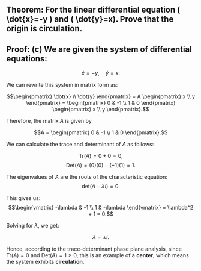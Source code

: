 ## Theorem: For the linear differential equation \( \dot{x}=-y \) and \( \dot{y}=x). Prove that the origin is circulation.


## Proof: **(c)** We are given the system of differential equations:

$$\dot{x} = -y, \quad \dot{y} = x.$$

We can rewrite this system in matrix form as:

$$\begin{pmatrix} \dot{x} \\ \dot{y} \end{pmatrix} = A \begin{pmatrix} x \\ y \end{pmatrix} = \begin{pmatrix} 0 & -1 \\ 1 & 0 \end{pmatrix} \begin{pmatrix} x \\ y \end{pmatrix}.$$

Therefore, the matrix $A$ is given by

$$A = \begin{pmatrix} 0 & -1 \\ 1 & 0 \end{pmatrix}.$$

We can calculate the trace and determinant of $A$ as follows:

$$\text{Tr}(A) = 0 + 0 = 0,$$
$$\text{Det}(A) = (0)(0) - (-1)(1) = 1.$$

The eigenvalues of $A$ are the roots of the characteristic equation:
$$\text{det}(A - \lambda I) = 0.$$

This gives us:
$$\begin{vmatrix} -\lambda & -1 \\ 1 & -\lambda \end{vmatrix} = \lambda^2 + 1 = 0.$$

Solving for $\lambda$, we get:

$$\lambda = \pm i.$$

Hence, according to the trace-determinant phase plane analysis, since $\text{Tr}(A) = 0$ and $\text{Det}(A) = 1 > 0$, this is an example of a **center**, which means the system exhibits **circulation**.
